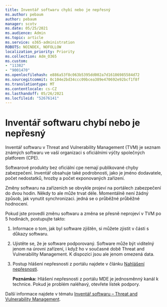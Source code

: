 ```yaml
---
title: Inventář softwaru chybí nebo je nepřesný
ms.author: pebaum
author: pebaum
manager: scotv
ms.date: 05/25/2021
ms.audience: Admin
ms.topic: article
ms.service: o365-administration
ROBOTS: NOINDEX, NOFOLLOW
localization_priority: Priority
ms.collection: Adm_O365
ms.custom:
- "11382"
- "9001470"
ms.openlocfilehash: e886a53f8c063b5395dd002a7d16186985584d72
ms.sourcegitcommit: 0c104e2bd34ccc09bcea389e470692e92bcf1f8f
ms.translationtype: MT
ms.contentlocale: cs-CZ
ms.lasthandoff: 05/26/2021
ms.locfileid: "52676141"
---
```

# <a name="software-inventory-is-missing-or-inaccurate"></a>Inventář softwaru chybí nebo je nepřesný

Inventář softwaru v Threat and Vulnerability Management (TVM) je seznam známých softwaru ve vaší organizaci s oficiálními výčty společných platforem (CPE).

Softwarové produkty bez oficiální cpe nemají publikované chyby zabezpečení. Inventář obsahuje také podrobnosti, jako je jméno dodavatele, počet nedostatků, hrozby a počet exponovaných zařízení.

Změny softwaru na zařízeních se obvykle projeví na portálech zabezpečení do dvou hodin. Někdy to ale může trvat déle. Momentálně není žádný způsob, jak vynutit synchronizaci. jedná se o průběžné průběžné hodnocení.

Pokud jste provedli změnu softwaru a změna se přesně neprojeví v TVM po 5 hodinách, postupujte takto:

1. Informace o tom, jak byl software zjištěn, si můžete zjistit v části s důkazy softwaru.
1. Ujistěte se, že je software podporovaný. Software může být viditelný jenom na úrovni zařízení, i když ho v současné době Threat and Vulnerability Management. K dispozici jsou ale jenom omezená data.
1. Postup hlášení nepřesnosti z portálu najdete v článku [Nahlášení nepřesnosti](/microsoft-365/security/defender-endpoint/tvm-software-inventory?view=o365-worldwide#report-inaccuracy).
   
    **Poznámka:** Hlášení nepřesnosti z portálu MDE je jednosměnný kanál k technice. Pokud je problém naléhavý, otevřete lístek podpory.

Další informace najdete v tématu [Inventář softwaru – Threat and Vulnerability Management](/microsoft-365/security/defender-endpoint/tvm-software-inventory).